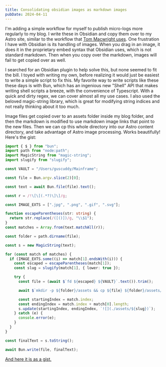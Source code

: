 ```yaml
---
title: Consolidating obsidian images as markdown images
pubDate: 2024-04-11
---
```

I'm adding a simple workflow for myself to publish micro-logs more regularly to my blog. I write these in Obsidian and copy them over to my Astro site, similar to the workflow that [Tom Macwright uses](https://macwright.com/2023/12/14/blog-about-blog). One frustration I have with Obsidian is its handling of images. When you drag in an image, it does it in the proprietary embed syntax that Obsidian uses, which is not standard markdown. Then when you copy over the markdown, images will fail to get copied over as well.

I searched for an Obsidian plugin to help solve this, but none seemed to fit the bill. I toyed with writing my own, before realizing it would just be easiest to write a simple script to fix this. My favorite way to write scripts like these these days is with Bun, which has an ingenious new "Shell" API that makes writing shell scripts a breeze, with the convenience of Typescript. With a quick and dirty regex, we can cover almost all my use cases. I also used the beloved magic-string library, which is great for modifying string indices and not really thinking about it too much.

Image files get copied over to an assets folder inside my blog folder, and then the markdown is modified to use markdown image links that point to the new files. Then we can cp this whole directory into our Astro content directory, and take advantage of Astro image processing. Works beautifully! Here's the gist:

```typescript
import { $ } from "bun";
import path from "node:path";
import MagicString from "magic-string";
import slugify from "slugify";

const VAULT = "/Users/guscuddy/Mainframe";

const file = Bun.argv.slice(2)[0];

const text = await Bun.file(file).text();

const r = /!\[\[(.*?)\]\]/g;

const IMAGE_EXTS = [".jpg", ".png", ".gif", ".svg"];

function escapeParentheses(str: string) {
  return str.replace(/([()])/g, "\\$1");
}
const matches = Array.from(text.matchAll(r));

const folder = path.dirname(file);

const s = new MagicString(text);

for (const match of matches) {
  if (IMAGE_EXTS.some((i) => match[1].endsWith(i))) {
    const escaped = escapeParentheses(match[1]);
    const slug = slugify(match[1], { lower: true });

    try {
      const file = (await $`fd ${escaped} ${VAULT}`.text()).trim();

      await $`mkdir -p ${folder}/assets && cp ${file} ${folder}/assets/${slug}`;

      const startingIndex = match.index;
      const endingIndex = match.index + match[0].length;
      s.update(startingIndex, endingIndex, `![](./assets/${slug})`);
    } catch (e) {
      console.error(e);
    }
  }
}

const finalText = s.toString();

await Bun.write(file, finalText);
```

[And here it is as a gist.](https://gist.github.com/gcuddy/2a897188c5e125ce2d34e64e98587613)